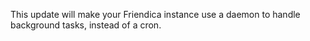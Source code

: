 This update will make your Friendica instance use a daemon to handle background tasks, instead of a cron.
